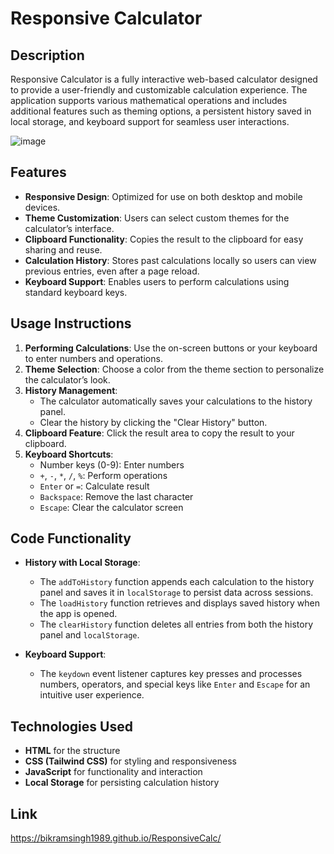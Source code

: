 # Responsive Calculator

## Description

Responsive Calculator is a fully interactive web-based calculator designed to provide a user-friendly and customizable calculation experience. The application supports various mathematical operations and includes additional features such as theming options, a persistent history saved in local storage, and keyboard support for seamless user interactions.

![image](https://github.com/user-attachments/assets/fa211149-2877-4529-9a79-9ca065074dda)


## Features

- **Responsive Design**: Optimized for use on both desktop and mobile devices.
- **Theme Customization**: Users can select custom themes for the calculator’s interface.
- **Clipboard Functionality**: Copies the result to the clipboard for easy sharing and reuse.
- **Calculation History**: Stores past calculations locally so users can view previous entries, even after a page reload.
- **Keyboard Support**: Enables users to perform calculations using standard keyboard keys.

## Usage Instructions

1. **Performing Calculations**: Use the on-screen buttons or your keyboard to enter numbers and operations.
2. **Theme Selection**: Choose a color from the theme section to personalize the calculator’s look.
3. **History Management**:
   - The calculator automatically saves your calculations to the history panel.
   - Clear the history by clicking the "Clear History" button.
4. **Clipboard Feature**: Click the result area to copy the result to your clipboard.
5. **Keyboard Shortcuts**:
   - Number keys (0-9): Enter numbers
   - `+`, `-`, `*`, `/`, `%`: Perform operations
   - `Enter` or `=`: Calculate result
   - `Backspace`: Remove the last character
   - `Escape`: Clear the calculator screen

## Code Functionality

- **History with Local Storage**:
  - The `addToHistory` function appends each calculation to the history panel and saves it in `localStorage` to persist data across sessions.
  - The `loadHistory` function retrieves and displays saved history when the app is opened.
  - The `clearHistory` function deletes all entries from both the history panel and `localStorage`.

- **Keyboard Support**:
  - The `keydown` event listener captures key presses and processes numbers, operators, and special keys like `Enter` and `Escape` for an intuitive user experience.

## Technologies Used

- **HTML** for the structure
- **CSS (Tailwind CSS)** for styling and responsiveness
- **JavaScript** for functionality and interaction
- **Local Storage** for persisting calculation history

## Link
https://bikramsingh1989.github.io/ResponsiveCalc/
